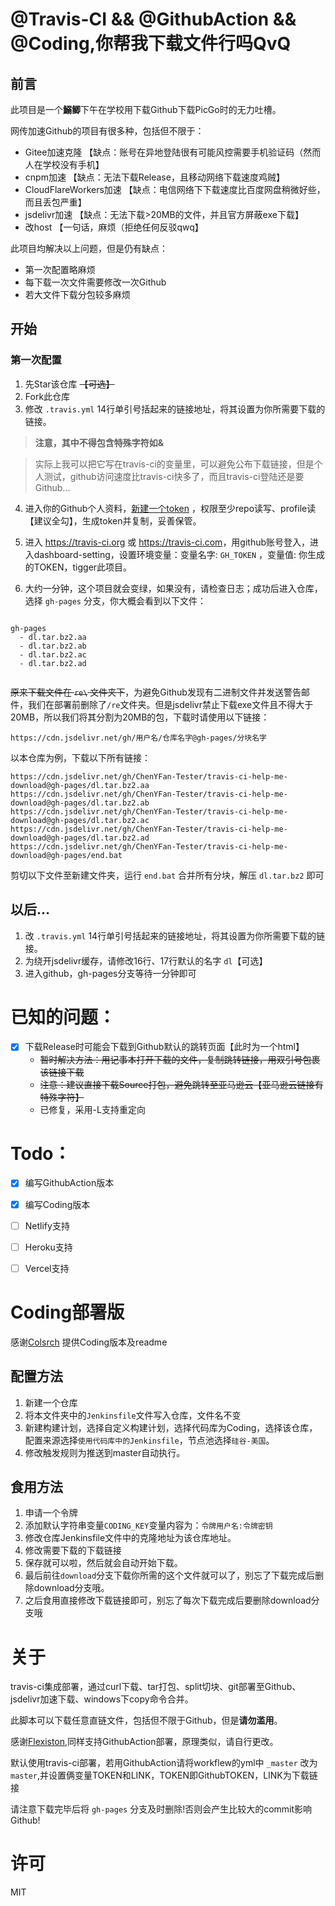 # @Travis-CI && @GithubAction && @Coding,你帮我下载文件行吗QvQ

## 前言

此项目是一个**鰯鲫**下午在学校用下载Github下载PicGo时的无力吐槽。

网传加速Github的项目有很多种，包括但不限于：

- Gitee加速克隆 【缺点：账号在异地登陆很有可能风控需要手机验证码（然而人在学校没有手机】
- cnpm加速 【缺点：无法下载Release，且移动网络下载速度鸡贼】
- CloudFlareWorkers加速 【缺点：电信网络下下载速度比百度网盘稍微好些，而且丢包严重】
- jsdelivr加速 【缺点：无法下载>20MB的文件，并且官方屏蔽exe下载】
- 改host 【一句话，麻烦（拒绝任何反驳qwq】

此项目均解决以上问题，但是仍有缺点：

- 第一次配置略麻烦
- 每下载一次文件需要修改一次Github
- 若大文件下载分包较多麻烦

## 开始

### 第一次配置

1. 先Star该仓库 ~~【可选】~~
2. Fork此仓库
3. 修改 `.travis.yml` 14行单引号括起来的链接地址，将其设置为你所需要下载的链接。

> **注意，其中不得包含特殊字符如\&**

> 实际上我可以把它写在travis-ci的变量里，可以避免公布下载链接，但是个人测试，github访问速度比travis-ci快多了，而且travis-ci登陆还是要Github...

4. 进入你的Github个人资料，[新建一个token](https://github.com/settings/tokens) ，权限至少repo读写、profile读【建议全勾】，生成token并复制，妥善保管。

5. 进入 <https://travis-ci.org> 或 <https://travis-ci.com>，用github账号登入，进入dashboard-setting，设置环境变量：变量名字: `GH_TOKEN` ，变量值: 你生成的TOKEN，tigger此项目。

6. 大约一分钟，这个项目就会变绿，如果没有，请检查日志；成功后进入仓库，选择 `gh-pages` 分支，你大概会看到以下文件：



```

gh-pages
  - dl.tar.bz2.aa
  - dl.tar.bz2.ab
  - dl.tar.bz2.ac
  - dl.tar.bz2.ad
  
```

~~原来下载文件在 `re\` 文件夹下~~，为避免Github发现有二进制文件并发送警告邮件，我们在部署前删除了`/re`文件夹。但是jsdelivr禁止下载exe文件且不得大于20MB，所以我们将其分割为20MB的包，下载时请使用以下链接：

```
https://cdn.jsdelivr.net/gh/用户名/仓库名字@gh-pages/分块名字
```

以本仓库为例，下载以下所有链接：

```
https://cdn.jsdelivr.net/gh/ChenYFan-Tester/travis-ci-help-me-download@gh-pages/dl.tar.bz2.aa
https://cdn.jsdelivr.net/gh/ChenYFan-Tester/travis-ci-help-me-download@gh-pages/dl.tar.bz2.ab
https://cdn.jsdelivr.net/gh/ChenYFan-Tester/travis-ci-help-me-download@gh-pages/dl.tar.bz2.ac
https://cdn.jsdelivr.net/gh/ChenYFan-Tester/travis-ci-help-me-download@gh-pages/dl.tar.bz2.ad
https://cdn.jsdelivr.net/gh/ChenYFan-Tester/travis-ci-help-me-download@gh-pages/end.bat
```

剪切以下文件至新建文件夹，运行 `end.bat` 合并所有分块，解压 `dl.tar.bz2` 即可

## 以后...

1. 改 `.travis.yml` 14行单引号括起来的链接地址，将其设置为你所需要下载的链接。
2. 为绕开jsdelivr缓存，请修改16行、17行默认的名字 `dl`【可选】
3. 进入github，gh-pages分支等待一分钟即可


# 已知的问题：

- [x] 下载Release时可能会下载到Github默认的跳转页面【此时为一个html】
  - ~~暂时解决方法：用记事本打开下载的文件，复制跳转链接，用双引号包裹该链接下载~~
  - ~~注意：建议直接下载Source打包，避免跳转至亚马逊云【亚马逊云链接有特殊字符】~~
  - 已修复，采用-L支持重定向

# Todo：

- [x] 编写GithubAction版本
- [x] 编写Coding版本
- [ ] Netlify支持
- [ ] Heroku支持
- [ ] Vercel支持


# Coding部署版

感谢[Colsrch](https://github.com/Colsrch) 提供Coding版本及readme

## 配置方法

1. 新建一个仓库
2. 将本文件夹中的`Jenkinsfile`文件写入仓库，文件名不变
3. 新建构建计划，选择自定义构建计划，选择代码库为Coding，选择该仓库，配置来源选择`使用代码库中的Jenkinsfile`，节点池选择`硅谷-美国`。
4. 修改触发规则为推送到master自动执行。

## 食用方法
1. 申请一个令牌
2. 添加默认字符串变量`CODING_KEY`变量内容为：`令牌用户名:令牌密钥`
3. 修改仓库Jenkinsfile文件中的克隆地址为该仓库地址。
4. 修改需要下载的下载链接
5. 保存就可以啦，然后就会自动开始下载。
6. 最后前往`download`分支下载你所需的这个文件就可以了，别忘了下载完成后删除download分支哦。
7. 之后食用直接修改下载链接即可，别忘了每次下载完成后要删除download分支哦

# 关于

travis-ci集成部署，通过curl下载、tar打包、split切块、git部署至Github、jsdelivr加速下载、windows下copy命令合并。

此脚本可以下载任意直链文件，包括但不限于Github，但是**请勿滥用**。

感谢[Flexiston](https://github.com/Flexiston),同样支持GithubAction部署，原理类似，请自行更改。

默认使用travis-ci部署，若用GithubAction请将workflew的yml中 `_master` 改为 `master`,并设置俩变量TOKEN和LINK，TOKEN即GithubTOKEN，LINK为下载链接

请注意下载完毕后将 `gh-pages` 分支及时删除!否则会产生比较大的commit影响Github!

# 许可

MIT
